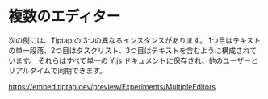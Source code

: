 # 複数のエディター

次の例には、Tiptap の 3つの異なるインスタンスがあります。 1つ目はテキストの単一段落、2つ目はタスクリスト、3つ目はテキストを含むように構成されています。 それらはすべて単一の Y.js ドキュメントに保存され、他のユーザーとリアルタイムで同期できます。

<!-- The following example has three different instances of Tiptap. The first is configured to have a single paragraph of text, the second to have a task list and the third to have text. All of them are stored in a single Y.js document, which can be synced in real-time with other users. -->

https://embed.tiptap.dev/preview/Experiments/MultipleEditors
